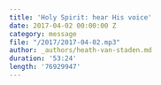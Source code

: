 ```yaml
---
title: 'Holy Spirit: hear His voice'
date: 2017-04-02 00:00:00 Z
category: message
file: "/2017/2017-04-02.mp3"
author: _authors/heath-van-staden.md
duration: '53:24'
length: '76929947'
---
```

